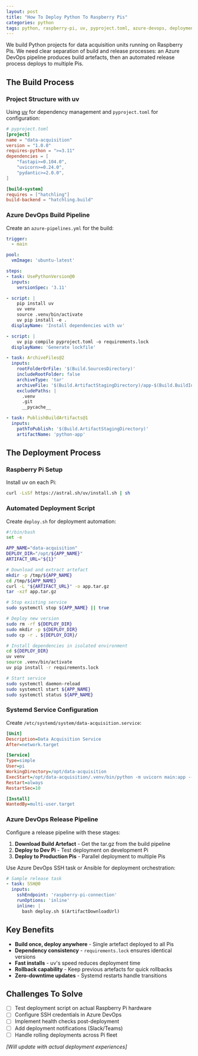 ```yaml
---
layout: post
title: "How To Deploy Python To Raspberry Pis"
categories: python
tags: python, raspberry-pi, uv, pyproject.toml, azure-devops, deployment, automation
---
```


We build Python projects for data acquisition units running on Raspberry Pis. We need clear separation of build and release processes: an Azure DevOps pipeline produces build artefacts, then an automated release process deploys to multiple Pis.

## The Build Process

### Project Structure with uv

Using [uv](https://github.com/astral-sh/uv) for dependency management and `pyproject.toml` for configuration:

```toml
# pyproject.toml
[project]
name = "data-acquisition"
version = "1.0.0"
requires-python = ">=3.11"
dependencies = [
    "fastapi>=0.104.0",
    "uvicorn>=0.24.0",
    "pydantic>=2.0.0",
]

[build-system]
requires = ["hatchling"]
build-backend = "hatchling.build"
```

### Azure DevOps Build Pipeline

Create an `azure-pipelines.yml` for the build:

```yaml
trigger:
  - main

pool:
  vmImage: 'ubuntu-latest'

steps:
- task: UsePythonVersion@0
  inputs:
    versionSpec: '3.11'

- script: |
    pip install uv
    uv venv
    source .venv/bin/activate
    uv pip install -e .
  displayName: 'Install dependencies with uv'

- script: |
    uv pip compile pyproject.toml -o requirements.lock
  displayName: 'Generate lockfile'

- task: ArchiveFiles@2
  inputs:
    rootFolderOrFile: '$(Build.SourcesDirectory)'
    includeRootFolder: false
    archiveType: 'tar'
    archiveFile: '$(Build.ArtifactStagingDirectory)/app-$(Build.BuildId).tar.gz'
    excludePaths: |
      .venv
      .git
      __pycache__

- task: PublishBuildArtifacts@1
  inputs:
    pathToPublish: '$(Build.ArtifactStagingDirectory)'
    artifactName: 'python-app'
```

## The Deployment Process

### Raspberry Pi Setup

Install uv on each Pi:

```bash
curl -LsSf https://astral.sh/uv/install.sh | sh
```

### Automated Deployment Script

Create `deploy.sh` for deployment automation:

```bash
#!/bin/bash
set -e

APP_NAME="data-acquisition"
DEPLOY_DIR="/opt/${APP_NAME}"
ARTIFACT_URL="${1}"

# Download and extract artefact
mkdir -p /tmp/${APP_NAME}
cd /tmp/${APP_NAME}
curl -L "${ARTIFACT_URL}" -o app.tar.gz
tar -xzf app.tar.gz

# Stop existing service
sudo systemctl stop ${APP_NAME} || true

# Deploy new version
sudo rm -rf ${DEPLOY_DIR}
sudo mkdir -p ${DEPLOY_DIR}
sudo cp -r . ${DEPLOY_DIR}/

# Install dependencies in isolated environment
cd ${DEPLOY_DIR}
uv venv
source .venv/bin/activate
uv pip install -r requirements.lock

# Start service
sudo systemctl daemon-reload
sudo systemctl start ${APP_NAME}
sudo systemctl status ${APP_NAME}
```

### Systemd Service Configuration

Create `/etc/systemd/system/data-acquisition.service`:

```ini
[Unit]
Description=Data Acquisition Service
After=network.target

[Service]
Type=simple
User=pi
WorkingDirectory=/opt/data-acquisition
ExecStart=/opt/data-acquisition/.venv/bin/python -m uvicorn main:app --host 0.0.0.0 --port 8000
Restart=always
RestartSec=10

[Install]
WantedBy=multi-user.target
```

### Azure DevOps Release Pipeline

Configure a release pipeline with these stages:

1. **Download Build Artefact** - Get the tar.gz from the build pipeline
2. **Deploy to Dev Pi** - Test deployment on development Pi
3. **Deploy to Production Pis** - Parallel deployment to multiple Pis

Use Azure DevOps SSH task or Ansible for deployment orchestration:

```yaml
# Sample release task
- task: SSH@0
  inputs:
    sshEndpoint: 'raspberry-pi-connection'
    runOptions: 'inline'
    inline: |
      bash deploy.sh $(ArtifactDownloadUrl)
```

## Key Benefits

- **Build once, deploy anywhere** - Single artefact deployed to all Pis
- **Dependency consistency** - `requirements.lock` ensures identical versions
- **Fast installs** - uv's speed reduces deployment time
- **Rollback capability** - Keep previous artefacts for quick rollbacks
- **Zero-downtime updates** - Systemd restarts handle transitions

## Challenges To Solve

- [ ] Test deployment script on actual Raspberry Pi hardware
- [ ] Configure SSH credentials in Azure DevOps
- [ ] Implement health checks post-deployment
- [ ] Add deployment notifications (Slack/Teams)
- [ ] Handle rolling deployments across Pi fleet

*[Will update with actual deployment experiences]*
